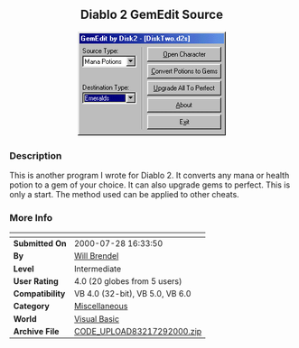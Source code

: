﻿<div align="center">

## Diablo 2 GemEdit Source

<img src="PIC2000729230568697.gif">
</div>

### Description

This is another program I wrote for Diablo 2. It converts any mana or health potion to a gem of your choice. It can also upgrade gems to perfect. This is only a start. The method used can be applied to other cheats.
 
### More Info
 


<span>             |<span>
---                |---
**Submitted On**   |2000-07-28 16:33:50
**By**             |[Will Brendel](https://github.com/Planet-Source-Code/PSCIndex/blob/master/ByAuthor/will-brendel.md)
**Level**          |Intermediate
**User Rating**    |4.0 (20 globes from 5 users)
**Compatibility**  |VB 4\.0 \(32\-bit\), VB 5\.0, VB 6\.0
**Category**       |[Miscellaneous](https://github.com/Planet-Source-Code/PSCIndex/blob/master/ByCategory/miscellaneous__1-1.md)
**World**          |[Visual Basic](https://github.com/Planet-Source-Code/PSCIndex/blob/master/ByWorld/visual-basic.md)
**Archive File**   |[CODE\_UPLOAD83217292000\.zip](https://github.com/Planet-Source-Code/will-brendel-diablo-2-gemedit-source__1-10184/archive/master.zip)








